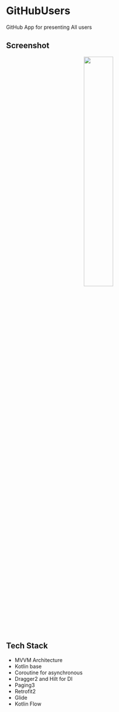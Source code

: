 # GitHubUsers
GitHub App for presenting All users

## Screenshot
<p align="center">
<img src="/preview.gif" width="40%"/>
</p>

## Tech Stack
- MVVM Architecture
- Kotlin base
- Coroutine for asynchronous
- Dragger2 and Hilt for DI
- Paging3 
- Retrofit2
- Glide
- Kotlin Flow
